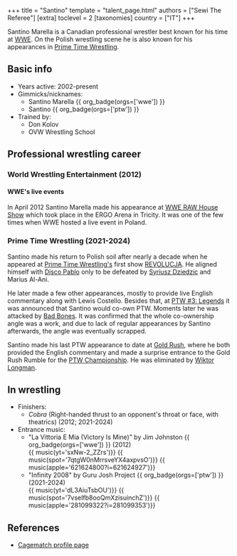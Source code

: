 +++
title = "Santino"
template = "talent_page.html"
authors = ["Sewi The Referee"]
[extra]
toclevel = 2
[taxonomies]
country = ["IT"]
+++

Santino Marella is a Canadian professional wrestler best known for his time at [WWE](@/o/wwe.md). On the Polish wrestling scene he is also known for his appearances in [Prime Time Wrestling](@/o/ptw.md).

## Basic info

* Years active: 2002-present
* Gimmicks/nicknames:
  - Santino Marella {{ org_badge(orgs=['wwe']) }}
  - Santino {{ org_badge(orgs=['ptw']) }}
* Trained by:
  - Don Kolov
  - OVW Wrestling School
 
## Professional wrestling career

### World Wrestling Entertainment (2012)

#### WWE's live events

In April 2012 Santino Marella made his appearance at [WWE RAW House Show](@/e/wwe/2012-04-12-wwe-raw-house-show.md) which took place in the ERGO Arena in Tricity. It was one of the few times when WWE hosted a live event in Poland.

### Prime Time Wrestling (2021-2024)

Santino made his return to Polish soil after nearly a decade when he appeared at [Prime Time Wrestling's](@/o/ptw.md) first show [REVOLUCJA](@/e/ptw/2021-10-09-ptw-1-revolucja.md). He aligned himself with [Disco Pablo](@/w/disco-pablo.md) only to be defeated by [Syriusz Dziedzic](@/w/dziedzic.md) and Marius Al-Ani.

He later made a few other appearances, mostly to provide live English commentary along with Lewis Costello. Besides that, at [PTW #3: Legends](@/e/ptw/2022-11-26-ptw-3-legends.md) it was announced that Santino would co-own PTW. Moments later he was attacked by [Bad Bones](@/w/bad-bones.md). It was confirmed that the whole co-ownership angle was a work, and due to lack of regular appearances by Santino afterwards, the angle was eventually scrapped.

Santino made his last PTW appearance to date at [Gold Rush](@/e/ptw/2024-02-03-ptw-5-gold-rush.md), where he both provided the English commentary and made a surprise entrance to the Gold Rush Rumble for the [PTW Championship](@/c/ptw-championship.md). He was eliminated by [Wiktor Longman](@/w/wiktor-longman.md).

## In wrestling

* Finishers:
  - _Cobra_ (Right-handed thrust to an opponent's throat or face, with theatrics) (2012; 2021-2024)
* Entrance music:
  - "La Vittoria E Mia (Victory Is Mine)" by Jim Johnston
    {{ org_badge(orgs=['wwe']) }} (2012) <br>
    {{ music(yt='sxNw-2_ZZrs')}}
    {{ music(spot='7qtgW0nMrrsveYX4axpvsO')}}
    {{ music(apple='621624800?i=621624927')}}
  - "Infinity 2008" by Guru Josh Project
    {{ org_badge(orgs=['ptw']) }} (2021-2024) <br>
    {{ music(yt='dL3AiuTsbOU')}}
    {{ music(spot='7vseIfb8ooQmXzisuinchZ')}}
    {{ music(apple='281099322?i=281099353')}}
  
## References

* [Cagematch profile page](https://www.cagematch.net/?id=2&nr=3689)
